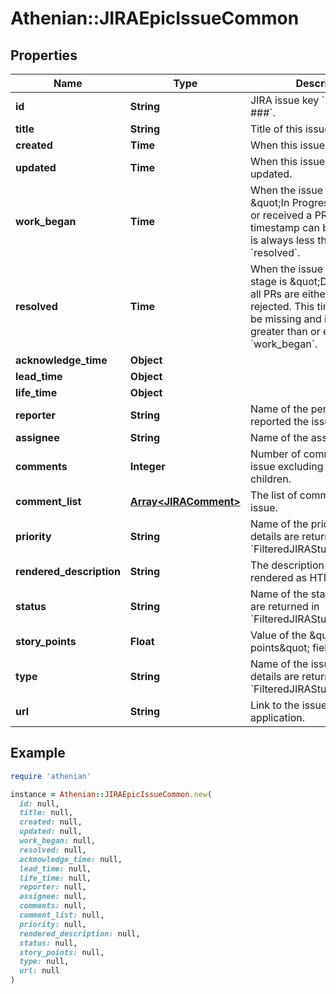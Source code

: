 # Athenian::JIRAEpicIssueCommon

## Properties

| Name | Type | Description | Notes |
| ---- | ---- | ----------- | ----- |
| **id** | **String** | JIRA issue key &#x60;PROJECT-###&#x60;. |  |
| **title** | **String** | Title of this issue. |  |
| **created** | **Time** | When this issue was created. |  |
| **updated** | **Time** | When this issue was last updated. |  |
| **work_began** | **Time** | When the issue entered the \&quot;In Progress\&quot; stage or received a PR. This timestamp can be missing and is always less than or equal to &#x60;resolved&#x60;. | [optional] |
| **resolved** | **Time** | When the issue finished: the stage is \&quot;Done\&quot; and all PRs are either released or rejected. This timestamp can be missing and is always greater than or equal to &#x60;work_began&#x60;. | [optional] |
| **acknowledge_time** | **Object** |  |  |
| **lead_time** | **Object** |  | [optional] |
| **life_time** | **Object** |  |  |
| **reporter** | **String** | Name of the person who reported the issue. |  |
| **assignee** | **String** | Name of the assigned person. | [optional] |
| **comments** | **Integer** | Number of comments in the issue excluding sub-tasks and children. |  |
| **comment_list** | [**Array&lt;JIRAComment&gt;**](JIRAComment.md) | The list of comments for the issue. | [optional] |
| **priority** | **String** | Name of the priority. The details are returned in &#x60;FilteredJIRAStuff.priorities&#x60;. |  |
| **rendered_description** | **String** | The description of the issue rendered as HTML. | [optional] |
| **status** | **String** | Name of the status. The details are returned in &#x60;FilteredJIRAStuff.statuses&#x60;. |  |
| **story_points** | **Float** | Value of the \&quot;story points\&quot; field. | [optional] |
| **type** | **String** | Name of the issue type. The details are returned in &#x60;FilteredJIRAStuff.issue_types&#x60;. |  |
| **url** | **String** | Link to the issue in JIRA web application. |  |

## Example

```ruby
require 'athenian'

instance = Athenian::JIRAEpicIssueCommon.new(
  id: null,
  title: null,
  created: null,
  updated: null,
  work_began: null,
  resolved: null,
  acknowledge_time: null,
  lead_time: null,
  life_time: null,
  reporter: null,
  assignee: null,
  comments: null,
  comment_list: null,
  priority: null,
  rendered_description: null,
  status: null,
  story_points: null,
  type: null,
  url: null
)
```

